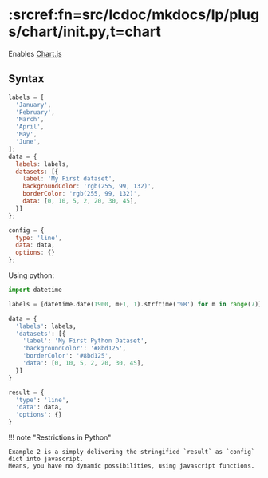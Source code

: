 # :srcref:fn=src/lcdoc/mkdocs/lp/plugs/chart/__init__.py,t=chart

Enables [Chart.js](https://www.chartjs.org/)

## Syntax

```javascript lp:chart addsrc="Example 1"
labels = [
  'January',
  'February',
  'March',
  'April',
  'May',
  'June',
];
data = {
  labels: labels,
  datasets: [{
    label: 'My First dataset',
    backgroundColor: 'rgb(255, 99, 132)',
    borderColor: 'rgb(255, 99, 132)',
    data: [0, 10, 5, 2, 20, 30, 45],
  }]
};

config = {
  type: 'line',
  data: data,
  options: {}
};

```

Using python:

```python lp:python|chart addsrc="Example 2"
import datetime

labels = [datetime.date(1900, m+1, 1).strftime('%B') for m in range(7)]

data = {
  'labels': labels,
  'datasets': [{
    'label': 'My First Python Dataset',
    'backgroundColor': '#8bd125',
    'borderColor': '#8bd125',
    'data': [0, 10, 5, 2, 20, 30, 45],
  }]
}

result = {
  'type': 'line',
  'data': data,
  'options': {}
}
```

!!! note "Restrictions in Python"

    Example 2 is a simply delivering the stringified `result` as `config` dict into javascript.
    Means, you have no dynamic possibilities, using javascript functions.
